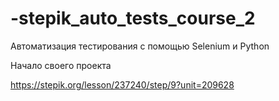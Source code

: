 # -stepik_auto_tests_course_2
Автоматизация тестирования с помощью Selenium и Python

Начало своего проекта

https://stepik.org/lesson/237240/step/9?unit=209628

